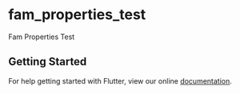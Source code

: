 # fam_properties_test

Fam Properties Test

## Getting Started

For help getting started with Flutter, view our online
[documentation](https://flutter.io/).

